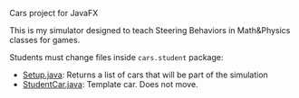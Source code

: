 Cars project for JavaFX

This is my simulator designed to teach Steering Behaviors in Math&Physics classes for games.

Students must change files inside ```cars.student``` package:

* [Setup.java](./src/main/kotlin/cars/student/Setup.kt): Returns a list of cars that will be part of the simulation
* [StudentCar.java](./src/main/kotlin/cars/student/StudentCar.kt): Template car. Does not move.
